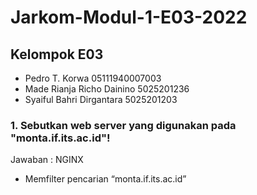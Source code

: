 # Jarkom-Modul-1-E03-2022

## Kelompok E03
- Pedro T. Korwa              05111940007003
- Made Rianja Richo Dainino   5025201236
- Syaiful Bahri Dirgantara    5025201203

### 1. Sebutkan web server yang digunakan pada "monta.if.its.ac.id"! 
Jawaban : NGINX
- Memfilter pencarian “monta.if.its.ac.id”
